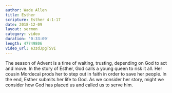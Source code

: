 ```yaml
---
author: Wade Allen
title: Esther
scripture: Esther 4:1-17
date: 2018-12-09
layout: sermon
category: video
duration: '0:33:09' 
length: 47749806
video_url: e3zdJpgTSVI
---
```


The season of Advent is a time of waiting, trusting, depending on God to act and move. In the story of Esther, God calls a young queen to risk it all. Her cousin Mordecai prods her to step out in faith in order to save her people. In the end, Esther submits her life to God. As we consider her story, might we consider how God has placed us and called us to serve him.
